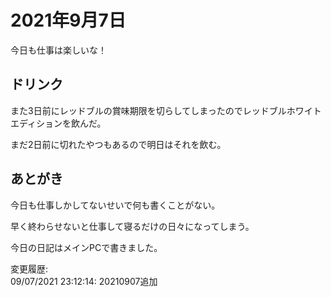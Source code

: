 # 2021年9月7日

今日も仕事は楽しいな！

## ドリンク

また3日前にレッドブルの賞味期限を切らしてしまったのでレッドブルホワイトエディションを飲んだ。

まだ2日前に切れたやつもあるので明日はそれを飲む。

## あとがき

今日も仕事しかしてないせいで何も書くことがない。

早く終わらせないと仕事して寝るだけの日々になってしまう。

今日の日記はメインPCで書きました。

変更履歴:  
09/07/2021 23:12:14: 20210907追加  
